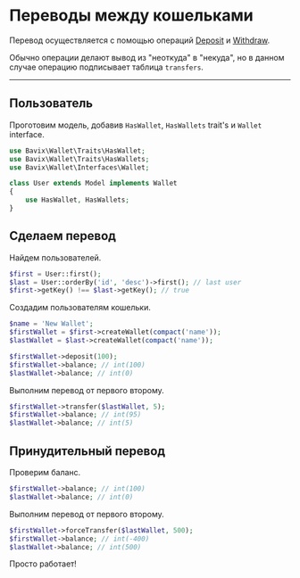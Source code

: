 # Переводы между кошельками

Перевод осуществляется с помощью операций 
[Deposit](deposit) и 
[Withdraw](withdraw).

Обычно операции делают вывод из "неоткуда" в "некуда",
но в данном случае операцию подписывает таблица `transfers`.

---

## Пользователь

Проготовим модель, добавив `HasWallet`, `HasWallets` trait's и `Wallet` interface.

```php
use Bavix\Wallet\Traits\HasWallet;
use Bavix\Wallet\Traits\HasWallets;
use Bavix\Wallet\Interfaces\Wallet;

class User extends Model implements Wallet
{
    use HasWallet, HasWallets;
}
```

## Сделаем перевод

Найдем пользователей.

```php
$first = User::first(); 
$last = User::orderBy('id', 'desc')->first(); // last user
$first->getKey() !== $last->getKey(); // true
```

Создадим пользователям кошельки.
```php
$name = 'New Wallet';
$firstWallet = $first->createWallet(compact('name'));
$lastWallet = $last->createWallet(compact('name'));

$firstWallet->deposit(100);
$firstWallet->balance; // int(100)
$lastWallet->balance; // int(0)
```

Выполним перевод от первого второму.

```php
$firstWallet->transfer($lastWallet, 5); 
$firstWallet->balance; // int(95)
$lastWallet->balance; // int(5)
```

## Принудительный перевод

Проверим баланс.

```php
$firstWallet->balance; // int(100)
$lastWallet->balance; // int(0)
```

Выполним перевод от первого второму.

```php
$firstWallet->forceTransfer($lastWallet, 500); 
$firstWallet->balance; // int(-400)
$lastWallet->balance; // int(500)
```

Просто работает!
